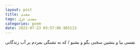 ```yaml
---
layout: post
title: سعدی
tags: سعدی غزل
categories: poem
date: 2022-07-23 03:57:06.965113
---
```


نفسی بیا و بنشین سخنی بگو و بشنو / که به تشنگی بمردم بر آب زندگانی